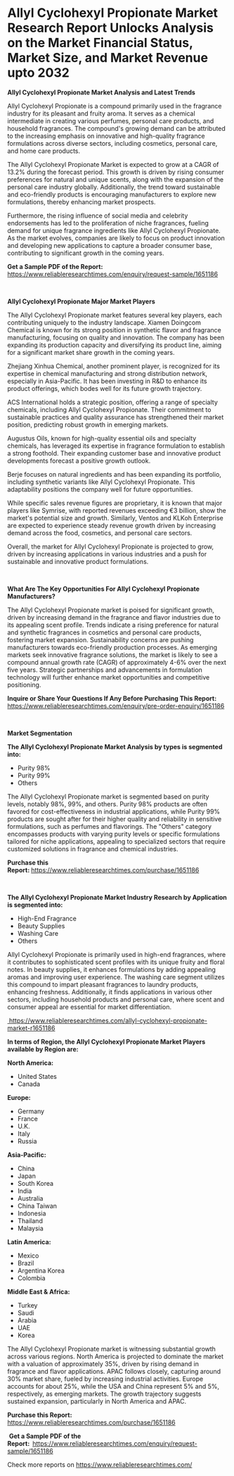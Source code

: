 <p><h1>Allyl Cyclohexyl Propionate Market Research Report Unlocks Analysis on the Market Financial Status, Market Size, and Market Revenue upto 2032</h1></p><p><strong>Allyl Cyclohexyl Propionate Market Analysis and Latest Trends</strong></p>
<p><p>Allyl Cyclohexyl Propionate is a compound primarily used in the fragrance industry for its pleasant and fruity aroma. It serves as a chemical intermediate in creating various perfumes, personal care products, and household fragrances. The compound's growing demand can be attributed to the increasing emphasis on innovative and high-quality fragrance formulations across diverse sectors, including cosmetics, personal care, and home care products.</p><p>The Allyl Cyclohexyl Propionate Market is expected to grow at a CAGR of 13.2% during the forecast period. This growth is driven by rising consumer preferences for natural and unique scents, along with the expansion of the personal care industry globally. Additionally, the trend toward sustainable and eco-friendly products is encouraging manufacturers to explore new formulations, thereby enhancing market prospects.</p><p>Furthermore, the rising influence of social media and celebrity endorsements has led to the proliferation of niche fragrances, fueling demand for unique fragrance ingredients like Allyl Cyclohexyl Propionate. As the market evolves, companies are likely to focus on product innovation and developing new applications to capture a broader consumer base, contributing to significant growth in the coming years.</p></p>
<p><strong>Get a Sample PDF of the Report:&nbsp;</strong> <a href="https://www.reliableresearchtimes.com/enquiry/request-sample/1651186?utm_campaign=3260&utm_medium=2&utm_source=Github&utm_content=ia&utm_term=31032025&utm_id=allyl-cyclohexyl-propionate">https://www.reliableresearchtimes.com/enquiry/request-sample/1651186</a></p>
<p>&nbsp;</p>
<p><strong>Allyl Cyclohexyl Propionate Major Market Players</strong></p>
<p><p>The Allyl Cyclohexyl Propionate market features several key players, each contributing uniquely to the industry landscape. Xiamen Doingcom Chemical is known for its strong position in synthetic flavor and fragrance manufacturing, focusing on quality and innovation. The company has been expanding its production capacity and diversifying its product line, aiming for a significant market share growth in the coming years.</p><p>Zhejiang Xinhua Chemical, another prominent player, is recognized for its expertise in chemical manufacturing and strong distribution network, especially in Asia-Pacific. It has been investing in R&D to enhance its product offerings, which bodes well for its future growth trajectory.</p><p>ACS International holds a strategic position, offering a range of specialty chemicals, including Allyl Cyclohexyl Propionate. Their commitment to sustainable practices and quality assurance has strengthened their market position, predicting robust growth in emerging markets.</p><p>Augustus Oils, known for high-quality essential oils and specialty chemicals, has leveraged its expertise in fragrance formulation to establish a strong foothold. Their expanding customer base and innovative product developments forecast a positive growth outlook.</p><p>Berje focuses on natural ingredients and has been expanding its portfolio, including synthetic variants like Allyl Cyclohexyl Propionate. This adaptability positions the company well for future opportunities.</p><p>While specific sales revenue figures are proprietary, it is known that major players like Symrise, with reported revenues exceeding €3 billion, show the market's potential size and growth. Similarly, Ventos and KLKoh Enterprise are expected to experience steady revenue growth driven by increasing demand across the food, cosmetics, and personal care sectors.</p><p>Overall, the market for Allyl Cyclohexyl Propionate is projected to grow, driven by increasing applications in various industries and a push for sustainable and innovative product formulations.</p></p>
<p>&nbsp;</p>
<p><strong>What Are The Key Opportunities For Allyl Cyclohexyl Propionate Manufacturers?</strong></p>
<p><p>The Allyl Cyclohexyl Propionate market is poised for significant growth, driven by increasing demand in the fragrance and flavor industries due to its appealing scent profile. Trends indicate a rising preference for natural and synthetic fragrances in cosmetics and personal care products, fostering market expansion. Sustainability concerns are pushing manufacturers towards eco-friendly production processes. As emerging markets seek innovative fragrance solutions, the market is likely to see a compound annual growth rate (CAGR) of approximately 4-6% over the next five years. Strategic partnerships and advancements in formulation technology will further enhance market opportunities and competitive positioning.</p></p>
<p><strong>Inquire or Share Your Questions If Any Before Purchasing This Report:</strong> <a href="https://www.reliableresearchtimes.com/enquiry/pre-order-enquiry/1651186?utm_campaign=3260&utm_medium=2&utm_source=Github&utm_content=ia&utm_term=31032025&utm_id=allyl-cyclohexyl-propionate">https://www.reliableresearchtimes.com/enquiry/pre-order-enquiry/1651186</a></p>
<p>&nbsp;</p>
<p><strong>Market Segmentation</strong></p>
<p><strong>The Allyl Cyclohexyl Propionate Market Analysis by types is segmented into:</strong></p>
<p><ul><li>Purity 98%</li><li>Purity 99%</li><li>Others</li></ul></p>
<p><p>The Allyl Cyclohexyl Propionate market is segmented based on purity levels, notably 98%, 99%, and others. Purity 98% products are often favored for cost-effectiveness in industrial applications, while Purity 99% products are sought after for their higher quality and reliability in sensitive formulations, such as perfumes and flavorings. The "Others" category encompasses products with varying purity levels or specific formulations tailored for niche applications, appealing to specialized sectors that require customized solutions in fragrance and chemical industries.</p></p>
<p><strong>Purchase this Report:&nbsp;</strong><a href="https://www.reliableresearchtimes.com/purchase/1651186?utm_campaign=3260&utm_medium=2&utm_source=Github&utm_content=ia&utm_term=31032025&utm_id=allyl-cyclohexyl-propionate">https://www.reliableresearchtimes.com/purchase/1651186</a></p>
<p>&nbsp;</p>
<p><strong>The Allyl Cyclohexyl Propionate Market Industry Research by Application is segmented into:</strong></p>
<p><ul><li>High-End Fragrance</li><li>Beauty Supplies</li><li>Washing Care</li><li>Others</li></ul></p>
<p><p>Allyl Cyclohexyl Propionate is primarily used in high-end fragrances, where it contributes to sophisticated scent profiles with its unique fruity and floral notes. In beauty supplies, it enhances formulations by adding appealing aromas and improving user experience. The washing care segment utilizes this compound to impart pleasant fragrances to laundry products, enhancing freshness. Additionally, it finds applications in various other sectors, including household products and personal care, where scent and consumer appeal are essential for market differentiation.</p></p>
<p><a href="https://www.reliableresearchtimes.com/allyl-cyclohexyl-propionate-market-r1651186?utm_campaign=3260&utm_medium=2&utm_source=Github&utm_content=ia&utm_term=31032025&utm_id=allyl-cyclohexyl-propionate">&nbsp;https://www.reliableresearchtimes.com/allyl-cyclohexyl-propionate-market-r1651186</a></p>
<p><strong>In terms of Region, the Allyl Cyclohexyl Propionate Market Players available by Region are:</strong></p>
<p>
    <p> <strong> North America: </strong>
        <ul>
            <li>United States</li>
            <li>Canada</li>
        </ul>
        </p> 
    <p> <strong> Europe: </strong>
        <ul>
            <li>Germany</li>
            <li>France</li>
            <li>U.K.</li>
            <li>Italy</li>
            <li>Russia</li>
        </ul>
        </p> 
    <p> <strong> Asia-Pacific: </strong>
        <ul>
            <li>China</li>
            <li>Japan</li>
            <li>South Korea</li>
            <li>India</li>
            <li>Australia</li>
            <li>China Taiwan</li>
            <li>Indonesia</li>
            <li>Thailand</li>
            <li>Malaysia</li>
        </ul>
        </p> 
    <p> <strong> Latin America: </strong>
        <ul>
            <li>Mexico</li>
            <li>Brazil</li>
            <li>Argentina Korea</li>
            <li>Colombia</li>
        </ul>
        </p> 
    <p> <strong> Middle East & Africa: </strong>
        <ul>
            <li>Turkey</li>
            <li>Saudi</li>
            <li>Arabia</li>
            <li>UAE</li>
            <li>Korea</li>
        </ul>
    </p>
    </p>
<p><p>The Allyl Cyclohexyl Propionate market is witnessing substantial growth across various regions. North America is projected to dominate the market with a valuation of approximately 35%, driven by rising demand in fragrance and flavor applications. APAC follows closely, capturing around 30% market share, fueled by increasing industrial activities. Europe accounts for about 25%, while the USA and China represent 5% and 5%, respectively, as emerging markets. The growth trajectory suggests sustained expansion, particularly in North America and APAC.</p></p>
<p><strong>Purchase this Report: </strong><a href="https://www.reliableresearchtimes.com/purchase/1651186?utm_campaign=3260&utm_medium=2&utm_source=Github&utm_content=ia&utm_term=31032025&utm_id=allyl-cyclohexyl-propionate">https://www.reliableresearchtimes.com/purchase/1651186</a></p>
<p>&nbsp;<strong>Get a Sample PDF of the Report:&nbsp;&nbsp;</strong><a href="https://www.reliableresearchtimes.com/enquiry/request-sample/1651186?utm_campaign=3260&utm_medium=2&utm_source=Github&utm_content=ia&utm_term=31032025&utm_id=allyl-cyclohexyl-propionate">https://www.reliableresearchtimes.com/enquiry/request-sample/1651186</a></p>
<p><strong></strong></p>
<p>Check more reports on <a href="https://www.reliableresearchtimes.com/?utm_campaign=3260&utm_medium=2&utm_source=Github&utm_content=ia&utm_term=31032025&utm_id=allyl-cyclohexyl-propionate">https://www.reliableresearchtimes.com/</a></p>